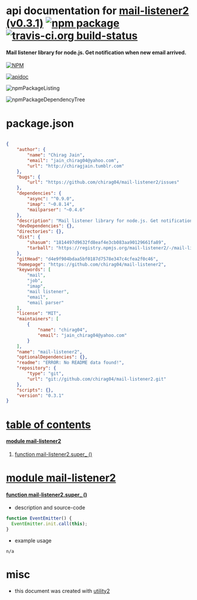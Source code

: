 # api documentation for  [mail-listener2 (v0.3.1)](https://github.com/chirag04/mail-listener2)  [![npm package](https://img.shields.io/npm/v/npmdoc-mail-listener2.svg?style=flat-square)](https://www.npmjs.org/package/npmdoc-mail-listener2) [![travis-ci.org build-status](https://api.travis-ci.org/npmdoc/node-npmdoc-mail-listener2.svg)](https://travis-ci.org/npmdoc/node-npmdoc-mail-listener2)
#### Mail listener library for node.js. Get notification when new email arrived.

[![NPM](https://nodei.co/npm/mail-listener2.png?downloads=true)](https://www.npmjs.com/package/mail-listener2)

[![apidoc](https://npmdoc.github.io/node-npmdoc-mail-listener2/build/screenCapture.buildNpmdoc.browser._2Fhome_2Ftravis_2Fbuild_2Fnpmdoc_2Fnode-npmdoc-mail-listener2_2Ftmp_2Fbuild_2Fapidoc.html.png)](https://npmdoc.github.io/node-npmdoc-mail-listener2/build/apidoc.html)

![npmPackageListing](https://npmdoc.github.io/node-npmdoc-mail-listener2/build/screenCapture.npmPackageListing.svg)

![npmPackageDependencyTree](https://npmdoc.github.io/node-npmdoc-mail-listener2/build/screenCapture.npmPackageDependencyTree.svg)



# package.json

```json

{
    "author": {
        "name": "Chirag Jain",
        "email": "jain_chirag04@yahoo.com",
        "url": "http://chiragjain.tumblr.com"
    },
    "bugs": {
        "url": "https://github.com/chirag04/mail-listener2/issues"
    },
    "dependencies": {
        "async": "^0.9.0",
        "imap": "~0.8.14",
        "mailparser": "~0.4.6"
    },
    "description": "Mail listener library for node.js. Get notification when new email arrived.",
    "devDependencies": {},
    "directories": {},
    "dist": {
        "shasum": "1814497d9632fd8eaf4e3cb083aa90129661fa89",
        "tarball": "https://registry.npmjs.org/mail-listener2/-/mail-listener2-0.3.1.tgz"
    },
    "gitHead": "d4e9f904bdaa5bf0187d7578e347c4cfea2f0c46",
    "homepage": "https://github.com/chirag04/mail-listener2",
    "keywords": [
        "mail",
        "job",
        "imap",
        "mail listener",
        "email",
        "email parser"
    ],
    "license": "MIT",
    "maintainers": [
        {
            "name": "chirag04",
            "email": "jain_chirag04@yahoo.com"
        }
    ],
    "name": "mail-listener2",
    "optionalDependencies": {},
    "readme": "ERROR: No README data found!",
    "repository": {
        "type": "git",
        "url": "git://github.com/chirag04/mail-listener2.git"
    },
    "scripts": {},
    "version": "0.3.1"
}
```



# <a name="apidoc.tableOfContents"></a>[table of contents](#apidoc.tableOfContents)

#### [module mail-listener2](#apidoc.module.mail-listener2)
1.  [function <span class="apidocSignatureSpan">mail-listener2.</span>super_ ()](#apidoc.element.mail-listener2.super_)



# <a name="apidoc.module.mail-listener2"></a>[module mail-listener2](#apidoc.module.mail-listener2)

#### <a name="apidoc.element.mail-listener2.super_"></a>[function <span class="apidocSignatureSpan">mail-listener2.</span>super_ ()](#apidoc.element.mail-listener2.super_)
- description and source-code
```javascript
function EventEmitter() {
  EventEmitter.init.call(this);
}
```
- example usage
```shell
n/a
```



# misc
- this document was created with [utility2](https://github.com/kaizhu256/node-utility2)
